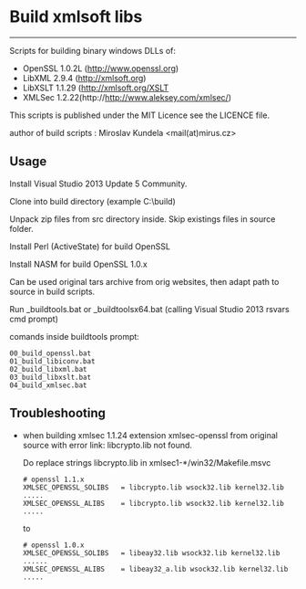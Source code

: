 # Build xmlsoft libs
---
Scripts for building binary windows DLLs of:

* OpenSSL 1.0.2L (http://www.openssl.org)
* LibXML 2.9.4 (http://xmlsoft.org)
* LibXSLT 1.1.29 (http://xmlsoft.org/XSLT
* XMLSec 1.2.22(http://http://www.aleksey.com/xmlsec/)

This scripts is published under the MIT Licence see the LICENCE file.

author of build scripts : Miroslav Kundela &lt;mail(at)mirus.cz&gt;

Usage
---

Install Visual Studio 2013 Update 5 Community.

Clone into build directory (example C:\build)

Unpack zip files from src directory inside. Skip existings files in source folder.

Install Perl (ActiveState) for build OpenSSL

Install NASM for build OpenSSL 1.0.x

Can be used original tars archive from orig websites, then adapt path to source in build scripts.

Run _buildtools.bat or _buildtoolsx64.bat (calling Visual Studio 2013 rsvars cmd prompt)

comands inside buildtools prompt:

	00_build_openssl.bat
	01_build_libiconv.bat
	02_build_libxml.bat
	03_build_libxslt.bat
	04_build_xmlsec.bat

Troubleshooting
---

* when building xmlsec 1.1.24 extension xmlsec-openssl from original source with error link: libcrypto.lib not found.

	Do replace strings libcrypto.lib in xmlsec1-*/win32/Makefile.msvc
	```
	# openssl 1.1.x
	XMLSEC_OPENSSL_SOLIBS   = libcrypto.lib wsock32.lib kernel32.lib .....
	XMLSEC_OPENSSL_ALIBS    = libcrypto.lib wsock32.lib kernel32.lib .....
	```
	to
	```
	# openssl 1.0.x
	XMLSEC_OPENSSL_SOLIBS   = libeay32.lib wsock32.lib kernel32.lib ......
	XMLSEC_OPENSSL_ALIBS    = libeay32_a.lib wsock32.lib kernel32.lib .....
	```
